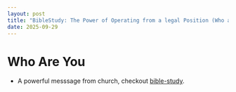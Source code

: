 ```yaml
---
layout: post
title: "BibleStudy: The Power of Operating from a legal Position (Who are you)"
date: 2025-09-29
---
```


# Who Are You
- A powerful messsage from church, checkout <a href="/biblestudy">bible-study<a>.